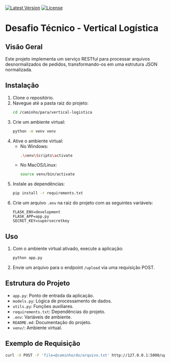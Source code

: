 ﻿[![Latest Version](https://img.shields.io/github/v/release/alexjosesilva/crm_postogasolinas_Logus_mvc?include_prereleases)](https://github.com/alexjosesilva/crm_postogasolinas_Logus_mvc/releases/tag/1.0)
[![License](https://img.shields.io/github/license/alexjosesilva/logus-microservice-gas-station)]([https://github.com/seu-usuario/seu-repositorio/blob/master/LICENSE](https://github.com/alexjosesilva/logus-microservice-gas-station/blob/master/LICENSE))

# Desafio Técnico - Vertical Logística

## Visão Geral

Este projeto implementa um serviço RESTful para processar arquivos desnormalizados de pedidos, transformando-os em uma estrutura JSON normalizada.

## Instalação

1. Clone o repositório.
2. Navegue até a pasta raiz do projeto:
    ```bash
    cd /caminho/para/vertical-logistica
    ```
3. Crie um ambiente virtual:
    ```bash
    python -m venv venv
    ```
4. Ative o ambiente virtual:
    - No Windows:
      ```bash
      .\venv\Scripts\activate
      ```
    - No MacOS/Linux:
      ```bash
      source venv/bin/activate
      ```
5. Instale as dependências:
    ```bash
    pip install -r requirements.txt
    ```
6. Crie um arquivo `.env` na raiz do projeto com as seguintes variáveis:
    ```env
    FLASK_ENV=development
    FLASK_APP=app.py
    SECRET_KEY=supersecretkey
    ```

## Uso

1. Com o ambiente virtual ativado, execute a aplicação:
    ```bash
    python app.py
    ```
2. Envie um arquivo para o endpoint `/upload` via uma requisição POST.

## Estrutura do Projeto

- `app.py`: Ponto de entrada da aplicação.
- `models.py`: Lógica de processamento de dados.
- `utils.py`: Funções auxiliares.
- `requirements.txt`: Dependências do projeto.
- `.env`: Variáveis de ambiente.
- `README.md`: Documentação do projeto.
- `venv/`: Ambiente virtual.

## Exemplo de Requisição

```bash
curl -X POST -F 'file=@caminho/do/arquivo.txt' http://127.0.0.1:5000/upload
